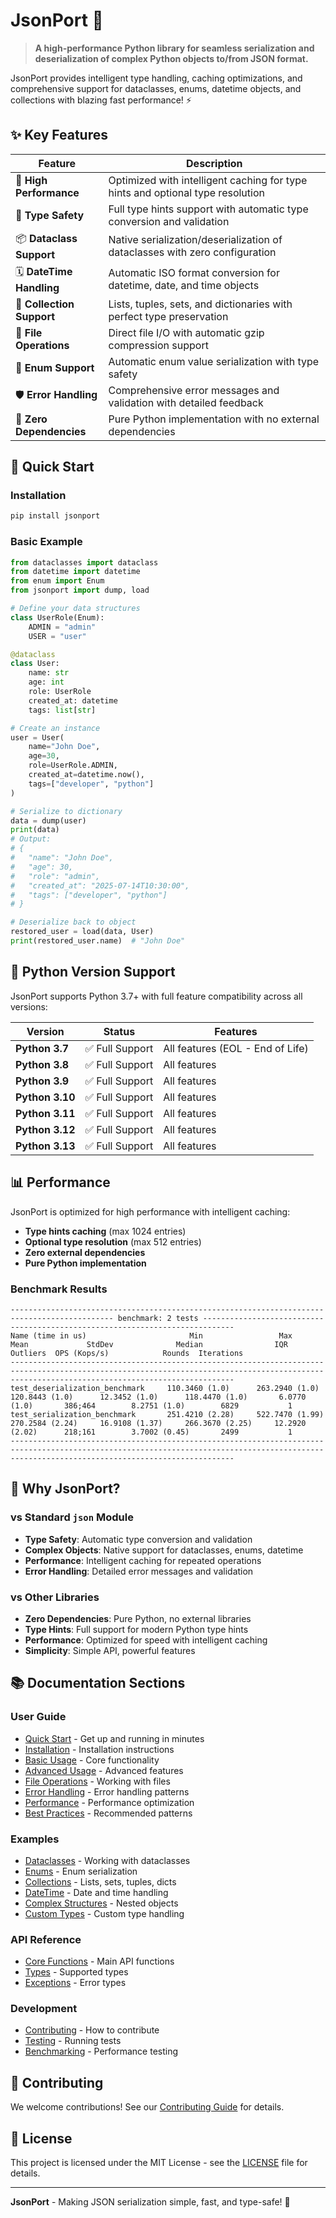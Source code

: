 # JsonPort 🚀

> **A high-performance Python library for seamless serialization and deserialization of complex Python objects to/from JSON format.**

JsonPort provides intelligent type handling, caching optimizations, and comprehensive support for dataclasses, enums, datetime objects, and collections with blazing fast performance! ⚡

## ✨ Key Features

| Feature | Description |
|---------|-------------|
| 🚀 **High Performance** | Optimized with intelligent caching for type hints and optional type resolution |
| 🎯 **Type Safety** | Full type hints support with automatic type conversion and validation |
| 📦 **Dataclass Support** | Native serialization/deserialization of dataclasses with zero configuration |
| 🗓️ **DateTime Handling** | Automatic ISO format conversion for datetime, date, and time objects |
| 🔄 **Collection Support** | Lists, tuples, sets, and dictionaries with perfect type preservation |
| 📁 **File Operations** | Direct file I/O with automatic gzip compression support |
| 🎨 **Enum Support** | Automatic enum value serialization with type safety |
| 🛡️ **Error Handling** | Comprehensive error messages and validation with detailed feedback |
| 🔧 **Zero Dependencies** | Pure Python implementation with no external dependencies |

## 🚀 Quick Start

### Installation

```bash
pip install jsonport
```

### Basic Example

```python
from dataclasses import dataclass
from datetime import datetime
from enum import Enum
from jsonport import dump, load

# Define your data structures
class UserRole(Enum):
    ADMIN = "admin"
    USER = "user"

@dataclass
class User:
    name: str
    age: int
    role: UserRole
    created_at: datetime
    tags: list[str]

# Create an instance
user = User(
    name="John Doe",
    age=30,
    role=UserRole.ADMIN,
    created_at=datetime.now(),
    tags=["developer", "python"]
)

# Serialize to dictionary
data = dump(user)
print(data)
# Output:
# {
#   "name": "John Doe",
#   "age": 30,
#   "role": "admin",
#   "created_at": "2025-07-14T10:30:00",
#   "tags": ["developer", "python"]
# }

# Deserialize back to object
restored_user = load(data, User)
print(restored_user.name)  # "John Doe"
```

## 🐍 Python Version Support

JsonPort supports Python 3.7+ with full feature compatibility across all versions:

| Version | Status | Features |
|---------|--------|----------|
| **Python 3.7** | ✅ Full Support | All features (EOL - End of Life) |
| **Python 3.8** | ✅ Full Support | All features |
| **Python 3.9** | ✅ Full Support | All features |
| **Python 3.10** | ✅ Full Support | All features |
| **Python 3.11** | ✅ Full Support | All features |
| **Python 3.12** | ✅ Full Support | All features |
| **Python 3.13** | ✅ Full Support | All features |

## 📊 Performance

JsonPort is optimized for high performance with intelligent caching:

- **Type hints caching** (max 1024 entries)
- **Optional type resolution** (max 512 entries)
- **Zero external dependencies**
- **Pure Python implementation**

### Benchmark Results

```
--------------------------------------------------------------------------------------------- benchmark: 2 tests -----------------------------------------------------------------------------
Name (time in us)                       Min                 Max                Mean             StdDev              Median                IQR            Outliers  OPS (Kops/s)            Rounds  Iterations
----------------------------------------------------------------------------------------------------------------------------------------------------------------------------------------------
test_deserialization_benchmark     110.3460 (1.0)      263.2940 (1.0)      120.8443 (1.0)      12.3452 (1.0)      118.4470 (1.0)       6.0770 (1.0)       386;464        8.2751 (1.0)        6829           1
test_serialization_benchmark       251.4210 (2.28)     522.7470 (1.99)     270.2584 (2.24)     16.9108 (1.37)     266.3670 (2.25)     12.2920 (2.02)      218;161        3.7002 (0.45)       2499           1
----------------------------------------------------------------------------------------------------------------------------------------------------------------------------------------------
```

## 🎯 Why JsonPort?

### vs Standard `json` Module
- **Type Safety**: Automatic type conversion and validation
- **Complex Objects**: Native support for dataclasses, enums, datetime
- **Performance**: Intelligent caching for repeated operations
- **Error Handling**: Detailed error messages and validation

### vs Other Libraries
- **Zero Dependencies**: Pure Python, no external libraries
- **Type Hints**: Full support for modern Python type hints
- **Performance**: Optimized for speed with intelligent caching
- **Simplicity**: Simple API, powerful features

## 📚 Documentation Sections

### User Guide
- [Quick Start](user-guide/quick-start.md) - Get up and running in minutes
- [Installation](user-guide/installation.md) - Installation instructions
- [Basic Usage](user-guide/basic-usage.md) - Core functionality
- [Advanced Usage](user-guide/advanced-usage.md) - Advanced features
- [File Operations](user-guide/file-operations.md) - Working with files
- [Error Handling](user-guide/error-handling.md) - Error handling patterns
- [Performance](user-guide/performance.md) - Performance optimization
- [Best Practices](user-guide/best-practices.md) - Recommended patterns

### Examples
- [Dataclasses](examples/dataclasses.md) - Working with dataclasses
- [Enums](examples/enums.md) - Enum serialization
- [Collections](examples/collections.md) - Lists, sets, tuples, dicts
- [DateTime](examples/datetime.md) - Date and time handling
- [Complex Structures](examples/complex-structures.md) - Nested objects
- [Custom Types](examples/custom-types.md) - Custom type handling

### API Reference
- [Core Functions](api/core.md) - Main API functions
- [Types](api/types.md) - Supported types
- [Exceptions](api/exceptions.md) - Error types

### Development
- [Contributing](development/contributing.md) - How to contribute
- [Testing](development/testing.md) - Running tests
- [Benchmarking](development/benchmarking.md) - Performance testing

## 🤝 Contributing

We welcome contributions! See our [Contributing Guide](development/contributing.md) for details.

## 📄 License

This project is licensed under the MIT License - see the [LICENSE](https://github.com/Luan1Schons/JsonPort/blob/main/LICENSE) file for details.

---

**JsonPort** - Making JSON serialization simple, fast, and type-safe! 🚀 